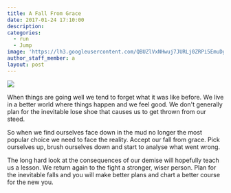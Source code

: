 ```yaml
---
title: A Fall From Grace
date: 2017-01-24 17:10:00
description:
categories:
  - run
  - Jump
image: 'https://lh3.googleusercontent.com/QBUZlVxNHwuj7JURLj0ZRPi5EmuDgSsFQV2LGeIURABX0mnKdHHvPggk-J6eCEenVo60jEQS454-uLE=w1680-h1050-rw-no?.jpg'
author_staff_member: a
layout: post
---
```



![](https://lh3.googleusercontent.com/QBUZlVxNHwuj7JURLj0ZRPi5EmuDgSsFQV2LGeIURABX0mnKdHHvPggk-J6eCEenVo60jEQS454-uLE=w1680-h1050-rw-no)

When things are going well we tend to forget what it was like before. We live in a better world where things happen and we feel good. We don't generally plan for the inevitable lose shoe that causes us to get thrown from our steed.

So when we find ourselves face down in the mud no longer the most popular choice we need to face the reality. Accept our fall from grace. Pick ourselves up, brush ourselves down and start to analyse what went wrong.

The long hard look at the consequences of our demise will hopefully teach us a lesson. We return again to the fight a stronger, wiser person. Plan for the inevitable falls and you will make better plans and chart a better course for the new you.
